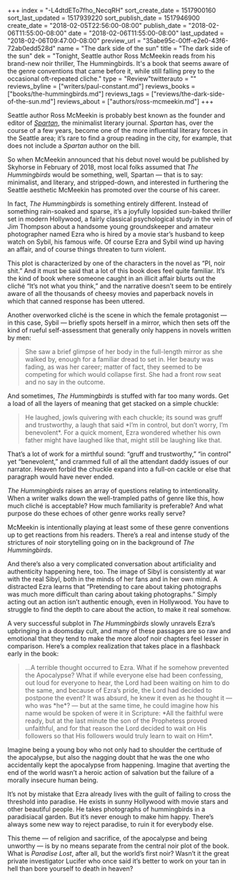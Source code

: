 +++
index = "-L4dtdETo7fho_NecqRH"
sort_create_date = 1517900160
sort_last_updated = 1517939220
sort_publish_date = 1517946900
create_date = "2018-02-05T22:56:00-08:00"
publish_date = "2018-02-06T11:55:00-08:00"
date = "2018-02-06T11:55:00-08:00"
last_updated = "2018-02-06T09:47:00-08:00"
preview_url = "35abe95c-00ff-e2e0-43f6-72ab0edd528d"
name = "The dark side of the sun"
title = "The dark side of the sun"
dek = "Tonight, Seattle author Ross McMeekin reads from his brand-new noir thriller, The Hummingbirds. It's a book that seems aware of the genre conventions that came before it, while still falling prey to the occasional oft-repeated cliche."
type = "Review"twitterauto = ""
reviews_byline = ["writers/paul-constant.md"]
reviews_books = ["books/the-hummingbirds.md"]
reviews_tags = ["reviews/the-dark-side-of-the-sun.md"]
reviews_about = ["authors/ross-mcmeekin.md"]
+++

Seattle author Ross McMeekin is probably best known as the founder and editor of [*Spartan*](https://spartanlit.com/), the minimalist literary journal. *Spartan* has, over the course of a few years, become one of the more influential literary forces in the Seattle area; it’s rare to find a group reading in the city, for example, that does not include a *Spartan* author on the bill.

So when McMeekin announced that his debut novel would be published by Skyhorse in February of 2018, most local folks assumed that *The Hummingbirds* would be something, well, Spartan — that is to say: minimalist, and literary, and stripped-down, and interested in furthering the Seattle aesthetic McMeekin has promoted over the course of his career.

In fact, *The Hummingbirds* is something entirely different. Instead of something rain-soaked  and sparse, it’s a joyfully lopsided sun-baked thriller set in modern Hollywood, a fairly classical psychological study in the vein of Jim Thompson about a handsome young groundskeeper and amateur photographer named Ezra who is hired by a movie star’s husband to keep watch on Sybil, his famous wife. Of course Ezra and Sybil wind up having an affair, and of course things threaten to turn violent. 

This plot is characterized by one of the characters in the novel as “PI, noir shit.” And it must be said that a lot of this book does feel quite familiar. It’s the kind of book where someone caught in an illicit affair blurts out the cliché “It’s not what you think,” and the narrative doesn’t seem to be entirely aware of all the thousands of cheesy movies and paperback novels in which that canned response has been uttered.

Another overworked cliché is the scene in which the female protagonist — in this case, Sybil — briefly spots herself in a mirror, which then sets off the kind of rueful self-assessment that generally only happens in novels written by men:

<blockquote>She saw a brief glimpse of her body in the full-length mirror as she walked by, enough for a familiar dread to set in. Her beauty was fading, as was her career; matter of fact, they seemed to be competing for which would collapse first. She had a front row seat and no say in the outcome.</blockquote>

And sometimes, *The Hummingbirds* is stuffed with far too many words. Get a load of all the layers of meaning that get stacked on a simple chuckle:

<blockquote>He laughed, jowls quivering with each chuckle; its sound was gruff and trustworthy, a laugh that said *I’m in control, but don’t worry, I’m benevolent*. For a quick moment, Ezra wondered whether his own father might have laughed like that, might still be laughing like that.</blockquote>

That’s a lot of work for a mirthful sound: “gruff and trustworthy,” “in control” yet “benevolent,” and crammed full of all the attendant daddy issues of our narrator. Heaven forbid the chuckle expand into a full-on cackle or else that paragraph would have never ended.

*The Hummingbirds* raises an array of questions relating to intentionality. When a writer walks down the well-trampled paths of genre like this, how much cliché is acceptable? How much familiarity is preferable? And what purpose do these echoes of other genre works really serve?

McMeekin is intentionally playing at least some of these genre conventions up to get reactions from his readers. There’s a real and intense study of the strictures of noir storytelling going on in the background of *The Hummingbirds*. 

And there’s also a very complicated conversation about artificiality and authenticity happening here, too. The image of Sibyl is consistently at war with the real Sibyl, both in the minds of her fans and in her own mind. A distracted Ezra learns that “Pretending to care about taking photographs was much more difficult than caring about taking photographs.” Simply acting out an action isn’t authentic enough, even in Hollywood. You have to struggle to find the depth to care about the action, to make it real somehow.

A very successful subplot in *The Hummingbirds* slowly unravels Ezra’s upbringing in a doomsday cult, and many of these passages are so raw and emotional that they tend to make the more aloof noir chapters feel lesser in comparison. Here’s a complex realization that takes place in a flashback early in the book:

<blockquote>…A terrible thought occurred to Ezra. What if he somehow prevented the Apocalypse? What if while everyone else had been confessing, out loud for everyone to hear, the Lord had been waiting on him to do the same, and because of Ezra’s pride, the Lord had decided to postpone the event? It was absurd, he knew it even as he thought it — who was *he*? — but at the same time, he could imagine how his name would be spoken of were it in Scripture: *All the faithful were ready, but at the last minute the son of the Prophetess proved unfaithful, and for that reason the Lord decided to wait on His followers so that His followers would truly learn to wait on Him*.</blockquote>

Imagine being a young boy who not only had to shoulder the certitude of the apocalypse, but also the nagging doubt that he was the one who accidentally kept the apocalypse from happening. Imagine that averting the end of the world wasn’t a heroic action of salvation but the failure of a morally insecure human being.

It’s not by mistake that Ezra already lives with the guilt of failing to cross the threshold into paradise. He exists in sunny Hollywood with movie stars and other beautiful people. He takes photographs of hummingbirds in a paradisiacal garden. But it’s never enough to make him happy. There’s always some new way to reject paradise, to ruin it for everybody else.

This theme — of religion and sacrifice, of the apocalypse and being unworthy — is by no means separate from the central noir plot of the book. What is *Paradise Lost*, after all, but the world’s first noir? Wasn’t it the great private investigator Lucifer who once said it’s better to work on your tan in hell than bore yourself to death in heaven?